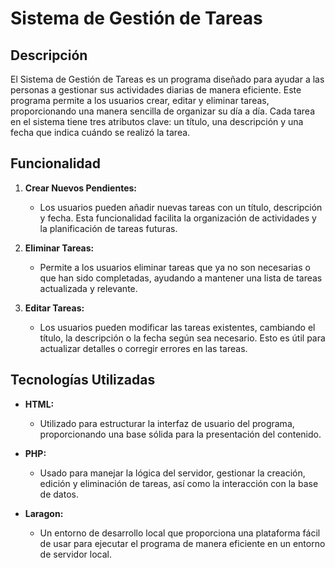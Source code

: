 # Sistema de Gestión de Tareas

## Descripción

El Sistema de Gestión de Tareas es un programa diseñado para ayudar a las personas a gestionar sus actividades diarias de manera eficiente. Este programa permite a los usuarios crear, editar y eliminar tareas, proporcionando una manera sencilla de organizar su día a día. Cada tarea en el sistema tiene tres atributos clave: un título, una descripción y una fecha que indica cuándo se realizó la tarea.

## Funcionalidad

1. **Crear Nuevos Pendientes:**
   - Los usuarios pueden añadir nuevas tareas con un título, descripción y fecha. Esta funcionalidad facilita la organización de actividades y la planificación de tareas futuras.

2. **Eliminar Tareas:**
   - Permite a los usuarios eliminar tareas que ya no son necesarias o que han sido completadas, ayudando a mantener una lista de tareas actualizada y relevante.

3. **Editar Tareas:**
   - Los usuarios pueden modificar las tareas existentes, cambiando el título, la descripción o la fecha según sea necesario. Esto es útil para actualizar detalles o corregir errores en las tareas.

## Tecnologías Utilizadas

- **HTML:**
  - Utilizado para estructurar la interfaz de usuario del programa, proporcionando una base sólida para la presentación del contenido.

- **PHP:**
  - Usado para manejar la lógica del servidor, gestionar la creación, edición y eliminación de tareas, así como la interacción con la base de datos.

- **Laragon:**
  - Un entorno de desarrollo local que proporciona una plataforma fácil de usar para ejecutar el programa de manera eficiente en un entorno de servidor local.
